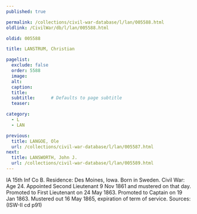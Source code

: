 ```yaml
---
published: true

permalink: /collections/civil-war-database/l/lan/005588.html
oldlink: /CivilWar/db/l/lan/005588.html

oldid: 005588

title: LANSTRUM, Christian

pagelist:
  exclude: false
  order: 5588
  image: 
  alt:
  caption:
  title:
  subtitle:      # Defaults to page subtitle
  teaser:

category: 
  - L 
  - LAN

previous:
  title: LANGOE, Ole
  url: /collections/civil-war-database/l/lan/005587.html  
next:
  title: LANSWORTH, John J.
  url: /collections/civil-war-database/l/lan/005589.html   
---
```

IA 15th Inf Co B. Residence: Des Moines, Iowa. Born in Sweden. Civil War: Age 24. Appointed Second Lieutenant 9 Nov 1861 and mustered on that day. Promoted to First Lieutenant on 24 May 1863. Promoted to Captain on 19 Jan 1863. Mustered out 16 May 1865, expiration of term of service. Sources: (ISW-II cd p91)